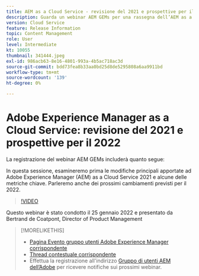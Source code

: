 ```yaml
---
title: AEM as a Cloud Service - revisione del 2021 e prospettive per il 2022
description: Guarda un webinar AEM GEMs per una rassegna dell’AEM as a Cloud Service nel 2021. Ottieni anche una panoramica di ciò che è in serbo per il 2022.
version: Cloud Service
feature: Release Information
topic: Content Management
role: User
level: Intermediate
kt: 10055
thumbnail: 341444.jpeg
exl-id: 986acb63-8e16-4801-993a-4b5ac718ac3d
source-git-commit: bdd73fea8b33aa0bd25d8de5295808a6aa9911bd
workflow-type: tm+mt
source-wordcount: '139'
ht-degree: 0%

---
```


# Adobe Experience Manager as a Cloud Service: revisione del 2021 e prospettive per il 2022

La registrazione del webinar AEM GEMs includerà quanto segue:

In questa sessione, esamineremo prima le modifiche principali apportate ad Adobe Experience Manager (AEM) as a Cloud Service 2021 e alcune delle metriche chiave. Parleremo anche dei prossimi cambiamenti previsti per il 2022.

>[!VIDEO](https://video.tv.adobe.com/v/341444/?quality=12&learn=on)

Questo webinar è stato condotto il 25 gennaio 2022 e presentato da Bertrand de Coatpont, Director of Product Management

>[!MORELIKETHIS]
>
>* [Pagina Evento gruppo utenti Adobe Experience Manager corrispondente](https://aem-augs.adobe.com/events/details/adobe-experience-manager-aem-learning-chapter-presents-aem-gems-adobe-experience-manager-as-a-cloud-service-2021-review-and-2022-outlook/)
>* [Thread contestuale corrispondente](https://adobe.ly/3rqbSOz)
>* Effettua la registrazione all&#39;indirizzo [Gruppo di utenti AEM dell’Adobe](https://aem-augs.adobe.com/) per ricevere notifiche sui prossimi webinar.

